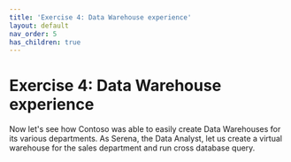 ```yaml
---
title: 'Exercise 4: Data Warehouse experience'
layout: default
nav_order: 5
has_children: true
---
```


# Exercise 4: Data Warehouse experience

Now let's see how Contoso was able to easily create Data Warehouses for its various departments. As Serena, the Data Analyst, let us create a virtual warehouse for the sales department and run cross database query.

